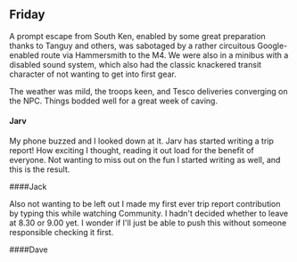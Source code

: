 ## Friday

A prompt escape from South Ken, enabled by some great preparation thanks to Tanguy and others, was sabotaged by a rather circuitous Google-enabled route via Hammersmith to the M4. We were also in a minibus with a disabled sound system, which also had the classic knackered transit character of not wanting to get into first gear. 

The weather was mild, the troops keen, and Tesco deliveries converging on the NPC. Things bodded well for a great week of caving. 

#### Jarv

My phone buzzed and I looked down at it. Jarv has started writing a trip report! How exciting I thought, reading it out load for the benefit of everyone. Not wanting to miss out on the fun I started writing as well, and this is the result.

####Jack

Also not wanting to be left out I made my first ever trip report contribution by typing this while watching Community. I hadn't decided whether to leave at 8.30 or 9.00 yet. I wonder if I'll just be able to push this without someone responsible checking it first.

####Dave